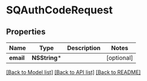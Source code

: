 # SQAuthCodeRequest

## Properties
Name | Type | Description | Notes
------------ | ------------- | ------------- | -------------
**email** | **NSString*** |  | [optional] 

[[Back to Model list]](../README.md#documentation-for-models) [[Back to API list]](../README.md#documentation-for-api-endpoints) [[Back to README]](../README.md)


